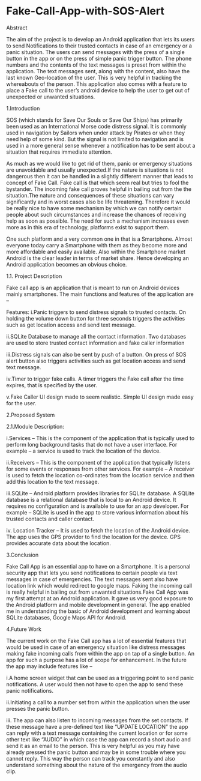 # Fake-Call-App-with-SOS-Alert
Abstract 

The aim of the project is to develop an Android application that lets its users to send 
Notifications to their trusted contacts  in case of an emergency or a panic situation. The users can send messages with the press of a single button in the app or on the press of simple panic trigger button. The phone numbers and the contents of the text messages is preset from within the application. The text messages sent, along with the content, also have the last known Geo-location of the user. This is very helpful in tracking the whereabouts of the person. This application also comes with a feature to place a Fake call to the user’s android device to help the user to get out of unexpected or unwanted situations.

1.Introduction

SOS (which stands for Save Our Souls or Save Our Ships) has primarily been used as an International Morse code distress signal. It is commonly used in navigation by Sailors when under attack by Pirates or when they need help of some kind. But the signal is not limited to navigation and is used in a more general sense whenever a notification has to be sent about a situation that requires immediate attention.

As much as we would like to get rid of them, panic or emergency situations are unavoidable and usually unexpected.If the nature is situations is not dangerous then it can be handled in a slightly different manner that leads to concept of Fake Call. Fake call is that which seem real but tries to fool the bystander. The incoming fake call proves helpful in bailing out from the the situation.The nature and consequences of these situations can vary significantly and in worst cases also be life threatening. Therefore it would be really nice to have some mechanism by which we can notify certain people about such circumstances and increase the chances of receiving help as soon as possible. The need for such a mechanism increases even more as in this era of technology, platforms exist to support them.

 One such platform and a very common one in that is a Smartphone. Almost everyone today carry a Smartphone with them as they become more and more affordable and easily available. Also within the Smartphone market Android is the clear leader in terms of market share.  Hence developing an Android application becomes an obvious choice.
 
1.1. Project Description

Fake call app is an application that is meant to run on Android devices mainly smartphones. The main functions and features of the application are –

Features:
i.Panic triggers to send distress signals to trusted contacts.
		On holding the volume down button for three seconds triggers the activities such as get location access and send text message.

ii.SQLite Database to manage all the contact information.
	     Two databases are used to store trusted contact information and fake caller information 

iii.Distress signals can also be sent by push of a button.
		 On press of SOS alert button also triggers activities such as get location access and send text message.

iv.Timer to trigger fake calls.
	A timer triggers the Fake call after the time expires, that is specified by the user.

v.Fake Caller UI design made to seem realistic.
	Simple UI design made easy for the user.


2.Proposed System

2.1.Module Description:

i.Services – This is the component of the application that is typically used to perform long background tasks that do not have a user interface. For example – a service is used to track the location of the device. 

ii.Receivers – This is the component of the application that typically listens for some events or responses from other services. For example – A receiver is used to fetch the location co-ordinates from the location service and then add this location to the text message.
 
iii.SQLite – Android platform provides libraries for SQLite database. A SQLite database is a relational database that is local to an Android device. It requires no configuration and is available to use for an app developer. For example – SQLite is used in the app to store various information about his trusted contacts and caller contact. 

iv. Location Tracker – It is used to fetch the location of the Android device. The app uses  the GPS provider  to find the location for the device. GPS provides accurate data about the location.
 
3.Conclusion

Fake Call App is an essential app to have on a Smartphone. It is a personal security app that lets you send notifications to certain people via text messages in case of emergencies. The text messages sent also have location link which would redirect to google maps. Faking the incoming  call is really helpful in bailing out from unwanted situations.Fake Call App was my first attempt at an Android application. It gave us very good exposure to the Android platform and mobile development in general. The app enabled me in understanding the basic of Android development and learning about SQLite databases, Google Maps API for Android.

4.Future Work

The current work on the Fake Call app has a lot of essential features that would be used in case of an emergency situation like distress messages making fake incoming calls  from within the app on tap of a single button. An app for such a purpose has a lot of scope for enhancement. In the future the app may include features like – 

i.A home screen widget that can be used as a triggering point to send panic 	notifications. A user would then not have to open the app to send these panic 	notifications.
 
ii.Initiating a call to a number set from within the application when the user 	presses the panic button. 

iii. The app can also listen to incoming messages from the set contacts. If these 	message have a pre-defined text like “UPDATE LOCATION” the app can reply 	with a text message containing the current location or for some other text like 	“AUDIO” in which case the app can record a short audio and send it as an email 	to the person. This is very helpful as you may have already pressed the panic 	button and may be in some trouble where you cannot reply. This way the person 	can track you constantly and also understand something about the nature of the 	emergency from the audio clip.
